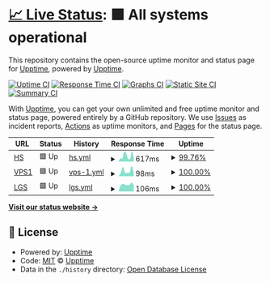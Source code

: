 # [📈 Live Status](https://status.jackz.me): <!--live status--> **🟩 All systems operational**

This repository contains the open-source uptime monitor and status page for [Upptime](https://upptime.js.org), powered by [Upptime](https://github.com/upptime/upptime).

[![Uptime CI](https://github.com/jackzmc/upptime/workflows/Uptime%20CI/badge.svg)](https://github.com/jackzmc/upptime/actions?query=workflow%3A%22Uptime+CI%22)
[![Response Time CI](https://github.com/jackzmc/upptime/workflows/Response%20Time%20CI/badge.svg)](https://github.com/jackzmc/upptime/actions?query=workflow%3A%22Response+Time+CI%22)
[![Graphs CI](https://github.com/jackzmc/upptime/workflows/Graphs%20CI/badge.svg)](https://github.com/jackzmc/upptime/actions?query=workflow%3A%22Graphs+CI%22)
[![Static Site CI](https://github.com/jackzmc/upptime/workflows/Static%20Site%20CI/badge.svg)](https://github.com/jackzmc/upptime/actions?query=workflow%3A%22Static+Site+CI%22)
[![Summary CI](https://github.com/jackzmc/upptime/workflows/Summary%20CI/badge.svg)](https://github.com/jackzmc/upptime/actions?query=workflow%3A%22Summary+CI%22)

With [Upptime](https://upptime.js.org), you can get your own unlimited and free uptime monitor and status page, powered entirely by a GitHub repository. We use [Issues](https://github.com/upptime/upptime/issues) as incident reports, [Actions](https://github.com/jackzmc/upptime/actions) as uptime monitors, and [Pages](https://status.jackz.me) for the status page.

<!--start: status pages-->
<!-- This summary is generated by Upptime (https://github.com/upptime/upptime) -->
<!-- Do not edit this manually, your changes will be overwritten -->
<!-- prettier-ignore -->
| URL | Status | History | Response Time | Uptime |
| --- | ------ | ------- | ------------- | ------ |
| <img alt="" src="https://favicons.githubusercontent.com/mc.jackz.me" height="13"> [HS](http://mc.jackz.me) | 🟩 Up | [hs.yml](https://github.com/Jackzmc/upptime/commits/HEAD/history/hs.yml) | <details><summary><img alt="Response time graph" src="./graphs/hs/response-time-week.png" height="20"> 617ms</summary><br><a href="https://status.jackz.me/history/hs"><img alt="Response time 487" src="https://img.shields.io/endpoint?url=https%3A%2F%2Fraw.githubusercontent.com%2FJackzmc%2Fupptime%2FHEAD%2Fapi%2Fhs%2Fresponse-time.json"></a><br><a href="https://status.jackz.me/history/hs"><img alt="24-hour response time 380" src="https://img.shields.io/endpoint?url=https%3A%2F%2Fraw.githubusercontent.com%2FJackzmc%2Fupptime%2FHEAD%2Fapi%2Fhs%2Fresponse-time-day.json"></a><br><a href="https://status.jackz.me/history/hs"><img alt="7-day response time 617" src="https://img.shields.io/endpoint?url=https%3A%2F%2Fraw.githubusercontent.com%2FJackzmc%2Fupptime%2FHEAD%2Fapi%2Fhs%2Fresponse-time-week.json"></a><br><a href="https://status.jackz.me/history/hs"><img alt="30-day response time 487" src="https://img.shields.io/endpoint?url=https%3A%2F%2Fraw.githubusercontent.com%2FJackzmc%2Fupptime%2FHEAD%2Fapi%2Fhs%2Fresponse-time-month.json"></a><br><a href="https://status.jackz.me/history/hs"><img alt="1-year response time 487" src="https://img.shields.io/endpoint?url=https%3A%2F%2Fraw.githubusercontent.com%2FJackzmc%2Fupptime%2FHEAD%2Fapi%2Fhs%2Fresponse-time-year.json"></a></details> | <details><summary><a href="https://status.jackz.me/history/hs">99.76%</a></summary><a href="https://status.jackz.me/history/hs"><img alt="All-time uptime 99.85%" src="https://img.shields.io/endpoint?url=https%3A%2F%2Fraw.githubusercontent.com%2FJackzmc%2Fupptime%2FHEAD%2Fapi%2Fhs%2Fuptime.json"></a><br><a href="https://status.jackz.me/history/hs"><img alt="24-hour uptime 100.00%" src="https://img.shields.io/endpoint?url=https%3A%2F%2Fraw.githubusercontent.com%2FJackzmc%2Fupptime%2FHEAD%2Fapi%2Fhs%2Fuptime-day.json"></a><br><a href="https://status.jackz.me/history/hs"><img alt="7-day uptime 99.76%" src="https://img.shields.io/endpoint?url=https%3A%2F%2Fraw.githubusercontent.com%2FJackzmc%2Fupptime%2FHEAD%2Fapi%2Fhs%2Fuptime-week.json"></a><br><a href="https://status.jackz.me/history/hs"><img alt="30-day uptime 99.85%" src="https://img.shields.io/endpoint?url=https%3A%2F%2Fraw.githubusercontent.com%2FJackzmc%2Fupptime%2FHEAD%2Fapi%2Fhs%2Fuptime-month.json"></a><br><a href="https://status.jackz.me/history/hs"><img alt="1-year uptime 99.85%" src="https://img.shields.io/endpoint?url=https%3A%2F%2Fraw.githubusercontent.com%2FJackzmc%2Fupptime%2FHEAD%2Fapi%2Fhs%2Fuptime-year.json"></a></details>
| <img alt="" src="https://favicons.githubusercontent.com/null" height="13"> [VPS1](vps1.jackz.me) | 🟩 Up | [vps-1.yml](https://github.com/Jackzmc/upptime/commits/HEAD/history/vps-1.yml) | <details><summary><img alt="Response time graph" src="./graphs/vps-1/response-time-week.png" height="20"> 98ms</summary><br><a href="https://status.jackz.me/history/vps-1"><img alt="Response time 96" src="https://img.shields.io/endpoint?url=https%3A%2F%2Fraw.githubusercontent.com%2FJackzmc%2Fupptime%2FHEAD%2Fapi%2Fvps-1%2Fresponse-time.json"></a><br><a href="https://status.jackz.me/history/vps-1"><img alt="24-hour response time 55" src="https://img.shields.io/endpoint?url=https%3A%2F%2Fraw.githubusercontent.com%2FJackzmc%2Fupptime%2FHEAD%2Fapi%2Fvps-1%2Fresponse-time-day.json"></a><br><a href="https://status.jackz.me/history/vps-1"><img alt="7-day response time 98" src="https://img.shields.io/endpoint?url=https%3A%2F%2Fraw.githubusercontent.com%2FJackzmc%2Fupptime%2FHEAD%2Fapi%2Fvps-1%2Fresponse-time-week.json"></a><br><a href="https://status.jackz.me/history/vps-1"><img alt="30-day response time 96" src="https://img.shields.io/endpoint?url=https%3A%2F%2Fraw.githubusercontent.com%2FJackzmc%2Fupptime%2FHEAD%2Fapi%2Fvps-1%2Fresponse-time-month.json"></a><br><a href="https://status.jackz.me/history/vps-1"><img alt="1-year response time 96" src="https://img.shields.io/endpoint?url=https%3A%2F%2Fraw.githubusercontent.com%2FJackzmc%2Fupptime%2FHEAD%2Fapi%2Fvps-1%2Fresponse-time-year.json"></a></details> | <details><summary><a href="https://status.jackz.me/history/vps-1">100.00%</a></summary><a href="https://status.jackz.me/history/vps-1"><img alt="All-time uptime 100.00%" src="https://img.shields.io/endpoint?url=https%3A%2F%2Fraw.githubusercontent.com%2FJackzmc%2Fupptime%2FHEAD%2Fapi%2Fvps-1%2Fuptime.json"></a><br><a href="https://status.jackz.me/history/vps-1"><img alt="24-hour uptime 100.00%" src="https://img.shields.io/endpoint?url=https%3A%2F%2Fraw.githubusercontent.com%2FJackzmc%2Fupptime%2FHEAD%2Fapi%2Fvps-1%2Fuptime-day.json"></a><br><a href="https://status.jackz.me/history/vps-1"><img alt="7-day uptime 100.00%" src="https://img.shields.io/endpoint?url=https%3A%2F%2Fraw.githubusercontent.com%2FJackzmc%2Fupptime%2FHEAD%2Fapi%2Fvps-1%2Fuptime-week.json"></a><br><a href="https://status.jackz.me/history/vps-1"><img alt="30-day uptime 100.00%" src="https://img.shields.io/endpoint?url=https%3A%2F%2Fraw.githubusercontent.com%2FJackzmc%2Fupptime%2FHEAD%2Fapi%2Fvps-1%2Fuptime-month.json"></a><br><a href="https://status.jackz.me/history/vps-1"><img alt="1-year uptime 100.00%" src="https://img.shields.io/endpoint?url=https%3A%2F%2Fraw.githubusercontent.com%2FJackzmc%2Fupptime%2FHEAD%2Fapi%2Fvps-1%2Fuptime-year.json"></a></details>
| <img alt="" src="https://favicons.githubusercontent.com/lgs.jackz.me" height="13"> [LGS](http://lgs.jackz.me) | 🟩 Up | [lgs.yml](https://github.com/Jackzmc/upptime/commits/HEAD/history/lgs.yml) | <details><summary><img alt="Response time graph" src="./graphs/lgs/response-time-week.png" height="20"> 106ms</summary><br><a href="https://status.jackz.me/history/lgs"><img alt="Response time 109" src="https://img.shields.io/endpoint?url=https%3A%2F%2Fraw.githubusercontent.com%2FJackzmc%2Fupptime%2FHEAD%2Fapi%2Flgs%2Fresponse-time.json"></a><br><a href="https://status.jackz.me/history/lgs"><img alt="24-hour response time 89" src="https://img.shields.io/endpoint?url=https%3A%2F%2Fraw.githubusercontent.com%2FJackzmc%2Fupptime%2FHEAD%2Fapi%2Flgs%2Fresponse-time-day.json"></a><br><a href="https://status.jackz.me/history/lgs"><img alt="7-day response time 106" src="https://img.shields.io/endpoint?url=https%3A%2F%2Fraw.githubusercontent.com%2FJackzmc%2Fupptime%2FHEAD%2Fapi%2Flgs%2Fresponse-time-week.json"></a><br><a href="https://status.jackz.me/history/lgs"><img alt="30-day response time 109" src="https://img.shields.io/endpoint?url=https%3A%2F%2Fraw.githubusercontent.com%2FJackzmc%2Fupptime%2FHEAD%2Fapi%2Flgs%2Fresponse-time-month.json"></a><br><a href="https://status.jackz.me/history/lgs"><img alt="1-year response time 109" src="https://img.shields.io/endpoint?url=https%3A%2F%2Fraw.githubusercontent.com%2FJackzmc%2Fupptime%2FHEAD%2Fapi%2Flgs%2Fresponse-time-year.json"></a></details> | <details><summary><a href="https://status.jackz.me/history/lgs">100.00%</a></summary><a href="https://status.jackz.me/history/lgs"><img alt="All-time uptime 100.00%" src="https://img.shields.io/endpoint?url=https%3A%2F%2Fraw.githubusercontent.com%2FJackzmc%2Fupptime%2FHEAD%2Fapi%2Flgs%2Fuptime.json"></a><br><a href="https://status.jackz.me/history/lgs"><img alt="24-hour uptime 100.00%" src="https://img.shields.io/endpoint?url=https%3A%2F%2Fraw.githubusercontent.com%2FJackzmc%2Fupptime%2FHEAD%2Fapi%2Flgs%2Fuptime-day.json"></a><br><a href="https://status.jackz.me/history/lgs"><img alt="7-day uptime 100.00%" src="https://img.shields.io/endpoint?url=https%3A%2F%2Fraw.githubusercontent.com%2FJackzmc%2Fupptime%2FHEAD%2Fapi%2Flgs%2Fuptime-week.json"></a><br><a href="https://status.jackz.me/history/lgs"><img alt="30-day uptime 100.00%" src="https://img.shields.io/endpoint?url=https%3A%2F%2Fraw.githubusercontent.com%2FJackzmc%2Fupptime%2FHEAD%2Fapi%2Flgs%2Fuptime-month.json"></a><br><a href="https://status.jackz.me/history/lgs"><img alt="1-year uptime 100.00%" src="https://img.shields.io/endpoint?url=https%3A%2F%2Fraw.githubusercontent.com%2FJackzmc%2Fupptime%2FHEAD%2Fapi%2Flgs%2Fuptime-year.json"></a></details>

<!--end: status pages-->

[**Visit our status website →**](https://status.jackz.me)

## 📄 License

- Powered by: [Upptime](https://github.com/upptime/upptime)
- Code: [MIT](./LICENSE) © [Upptime](https://upptime.js.org)
- Data in the `./history` directory: [Open Database License](https://opendatacommons.org/licenses/odbl/1-0/)

